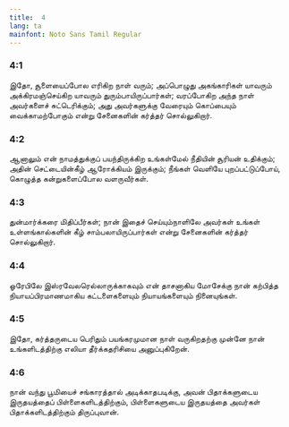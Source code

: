 ```yaml
---
title:  4
lang: ta
mainfont: Noto Sans Tamil Regular
---
```


###  4:1

இதோ, சூளையைப்போல எரிகிற நாள் வரும்; அப்பொழுது அகங்காரிகள் யாவரும் அக்கிரமஞ்செய்கிற யாவரும் துரும்பாயிருப்பார்கள்; வரப்போகிற அந்த நாள் அவர்களைச் சுட்டெரிக்கும்; அது அவர்களுக்கு வேரையும் கொப்பையும் வைக்காமற்போகும் என்று சேனைகளின் கர்த்தர் சொல்லுகிறார்.

###  4:2

ஆனாலும் என் நாமத்துக்குப் பயந்திருக்கிற உங்கள்மேல் நீதியின் சூரியன் உதிக்கும்; அதின் செட்டையின்கீழ் ஆரோக்கியம் இருக்கும்; நீங்கள் வெளியே புறப்பட்டுப்போய், கொழுத்த கன்றுகளைப்போல வளருவீர்கள்.

###  4:3

துன்மார்க்கரை மிதிப்பீர்கள்; நான் இதைச் செய்யும்நாளிலே அவர்கள் உங்கள் உள்ளங்கால்களின் கீழ் சாம்பலாயிருப்பார்கள் என்று சேனைகளின் கர்த்தர் சொல்லுகிறார்.

###  4:4

ஓரேபிலே இஸ்ரவேலரெல்லாருக்காகவும் என் தாசனாகிய மோசேக்கு நான் கற்பித்த நியாயப்பிரமாணமாகிய கட்டளைகளையும் நியாயங்களையும் நினையுங்கள்.

###  4:5

இதோ, கர்த்தருடைய பெரிதும் பயங்கரமுமான நாள் வருகிறதற்கு முன்னே நான் உங்களிடத்திற்கு எலியா தீர்க்கதரிசியை அனுப்புகிறேன்.

###  4:6

நான் வந்து பூமியைச் சங்காரத்தால் அடிக்காதபடிக்கு, அவன் பிதாக்களுடைய இருதயத்தைப் பிள்ளைகளிடத்திற்கும், பிள்ளைகளுடைய இருதயத்தை அவர்கள் பிதாக்களிடத்திற்கும் திருப்புவான்.

